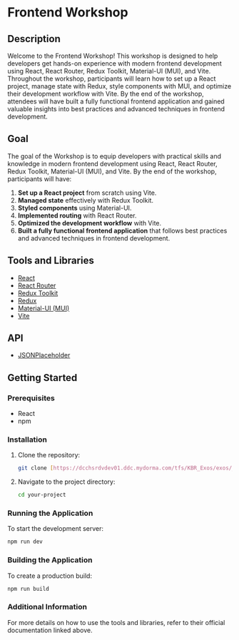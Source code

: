 # Frontend Workshop

## Description
Welcome to the Frontend Workshop! This workshop is designed to help developers get hands-on experience with modern frontend development using React, React Router, Redux Toolkit, Material-UI (MUI), and Vite. Throughout the workshop, participants will learn how to set up a React project, manage state with Redux, style components with MUI, and optimize their development workflow with Vite. By the end of the workshop, attendees will have built a fully functional frontend application and gained valuable insights into best practices and advanced techniques in frontend development.

## Goal

The goal of the Workshop is to equip developers with practical skills and knowledge in modern frontend development using React, React Router, Redux Toolkit, Material-UI (MUI), and Vite. By the end of the workshop, participants will have:

1. **Set up a React project** from scratch using Vite.
2. **Managed state** effectively with Redux Toolkit.
3. **Styled components** using Material-UI.
4. **Implemented routing** with React Router.
5. **Optimized the development workflow** with Vite.
6. **Built a fully functional frontend application** that follows best practices and advanced techniques in frontend development.

## Tools and Libraries

- [React](https://reactjs.org/)
- [React Router](https://reactrouter.com/)
- [Redux Toolkit](https://redux-toolkit.js.org/)
- [Redux](https://redux.js.org/)
- [Material-UI (MUI)](https://mui.com/)
- [Vite](https://vitejs.dev/)

## API
- [JSONPlaceholder](https://jsonplaceholder.typicode.com/)

## Getting Started

### Prerequisites
- React
- npm

### Installation
1. Clone the repository:
    ```sh
    git clone [https://dcchsrdvdev01.ddc.mydorma.com/tfs/KBR_Exos/exos/_git/Exos%20Frontend%20Workshop](https://github.com/JoeyAsh/react-workshop.git)
    ```
2. Navigate to the project directory:
    ```sh
    cd your-project
    ```

### Running the Application
To start the development server:
```sh
npm run dev
```

### Building the Application
To create a production build:
```sh
npm run build
```

### Additional Information
For more details on how to use the tools and libraries, refer to their official documentation linked above.

